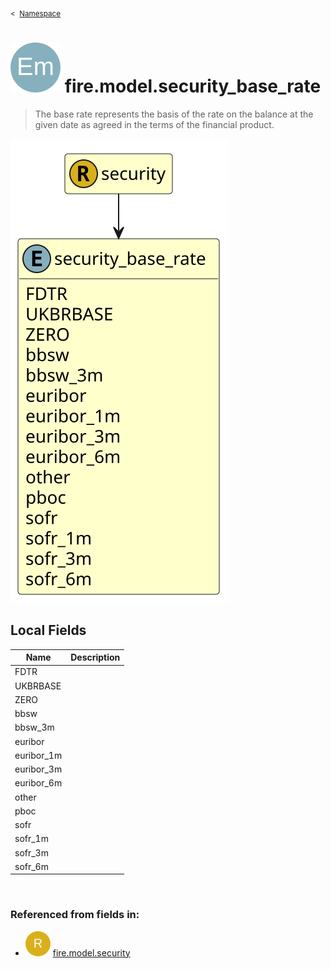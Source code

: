 <sub>&lt;&nbsp; [Namespace](index.md)</sub>
# <img src='images/enumType-lg.svg'/> fire.model.security_base_rate
>  
>The base rate represents the basis of the rate on the balance at the given date as agreed in the terms of the financial product.
> 
<img src='images/fire.model.security_base_rate.svg'/>


## Local Fields


| Name        | Description |
| ----------- | ----------- |
| FDTR |   |
| UKBRBASE |   |
| ZERO |   |
| bbsw |   |
| bbsw_3m |   |
| euribor |   |
| euribor_1m |   |
| euribor_3m |   |
| euribor_6m |   |
| other |   |
| pboc |   |
| sofr |   |
| sofr_1m |   |
| sofr_3m |   |
| sofr_6m |   |

<br/>

### Referenced from fields in:
- <img src='images/recordType.svg'/> [fire.model.security](UDT-fire.model.security.md)
